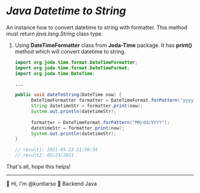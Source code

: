 # *Java Datetime to String*

An instance how to convert datetime to string with formatter. This method must return *java.lang.String* class type.

1. Using **DateTimeFormatter** class from **Joda-Time** package. It has **print()** method which will convert datetime to string.

   ```java
   import org.joda.time.format.DateTimeFormatter;
   import org.joda.time.format.DateTimeFormat;
   import org.joda.time.DateTime;
   
   ...
   
   public void dateToString(DateTime now) {
         DateTimeFormatter formatter = DateTimeFormat.forPattern("yyyy-MM-dd HH:mm:ss");
         String datetimeStr = formatter.print(now);
         System.out.println(datetimeStr);
       
         formatter = DateTimeFormat.forPattern("MM/dd/YYYY");
         datetimeStr = formatter.print(now);
         System.out.println(datetimeStr);
   }
   
   // result1: 2021-05-23 21:50:34
   // result2: 05/23/2021
   ```

That's all, hope this helps!

------

:wave: Hi, I'm @kuntiarso	:seedling: Backend Java


